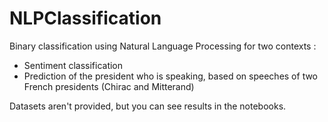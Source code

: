# NLPClassification
Binary classification using Natural Language Processing for two contexts :
- Sentiment classification
- Prediction of the president who is speaking, based on speeches of two French presidents (Chirac and Mitterand)

Datasets aren't provided, but you can see results in the notebooks.
